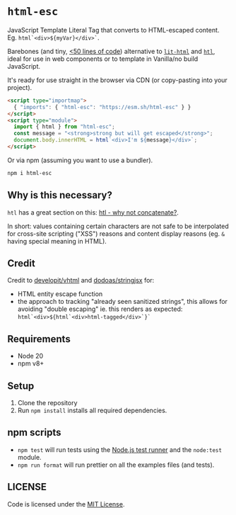 # `html-esc`

JavaScript Template Literal Tag that converts to HTML-escaped content. Eg. `` html`<div>${myVar}</div>` ``.

Barebones (and tiny, [<50 lines of code](./html-esc.js)) alternative to [`lit-html`](https://www.npmjs.com/package/lit-html) and [`htl`](https://github.com/observablehq/htl), ideal for use in web components or to template in Vanilla/no build JavaScript.

It's ready for use straight in the browser via CDN (or copy-pasting into your project).

```html
<script type="importmap">
  { "imports": { "html-esc": "https://esm.sh/html-esc" } }
</script>
<script type="module">
  import { html } from "html-esc";
  const message = "<strong>strong but will get escaped</strong>";
  document.body.innerHTML = html`<div>I'm ${message}</div>`;
</script>
```

Or via npm (assuming you want to use a bundler).

```sh
npm i html-esc
```

## Why is this necessary?

`htl` has a great section on this: [htl - why not concatenate?](https://www.npmjs.com/package/htl#why-not-concatenate).

In short: values containing certain characters are not safe to be interpolated for cross-site scripting ("XSS") reasons and content display reasons (eg. `&` having special meaning in HTML).

## Credit

Credit to [developit/vhtml](https://github.com/developit/vhtml) and [dodoas/stringjsx](https://github.com/dodoas/stringjsx) for:

- HTML entity escape function
- the approach to tracking "already seen sanitized strings", this allows for avoiding "double escaping" ie. this renders as expected: ``html`<div>${html`<div>html-tagged</div>`}` ``

<!-- HTML sanitization initially inspired by https://news.ycombinator.com/item?id=41724867, but since regex-based replacement is necessary for attribute delimiters `"` and `'`, all escaping is done via the regex. -->

## Requirements

- Node 20
- npm v8+

## Setup

1. Clone the repository
2. Run `npm install` installs all required dependencies.

## npm scripts

- `npm test` will run tests using the [Node.js test runner](https://nodejs.org/api/test.html#running-tests-from-the-command-line) and the `node:test` module.
- `npm run format` will run prettier on all the examples files (and tests).

## LICENSE

Code is licensed under the [MIT License](./LICENSE).

